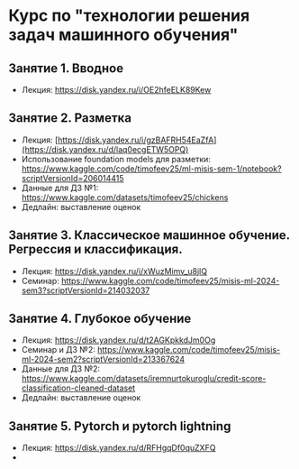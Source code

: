 # Курс по "технологии решения задач машинного обучения"

## Занятие 1. Вводное

- Лекция: https://disk.yandex.ru/i/OE2hfeELK89Kew

## Занятие 2. Разметка

- Лекция: [https://disk.yandex.ru/i/gzBAFRH54EaZfA](https://disk.yandex.ru/d/laq0ecgETW5OPQ)
- Использование foundation models для разметки: https://www.kaggle.com/code/timofeev25/ml-misis-sem-1/notebook?scriptVersionId=206014415
- Данные для ДЗ №1: https://www.kaggle.com/datasets/timofeev25/chickens
- Дедлайн: выставление оценок


## Занятие 3. Классическое машинное обучение. Регрессия и классификация.

- Лекция: https://disk.yandex.ru/i/xWuzMimv_u8jlQ
- Семинар: https://www.kaggle.com/code/timofeev25/misis-ml-2024-sem3?scriptVersionId=214032037

## Занятие 4. Глубокое обучение

- Лекция: https://disk.yandex.ru/d/t2AGKpkkdJm0Og
- Семинар и ДЗ №2: https://www.kaggle.com/code/timofeev25/misis-ml-2024-sem2?scriptVersionId=213367624
- Данные для ДЗ №2: https://www.kaggle.com/datasets/iremnurtokuroglu/credit-score-classification-cleaned-dataset
- Дедлайн: выставление оценок

## Занятие 5. Pytorch и pytorch lightning

- Лекция: https://disk.yandex.ru/d/RFHgqDf0quZXFQ
- 
